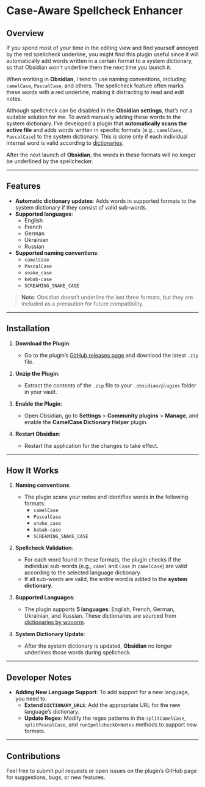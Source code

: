 # Case-Aware Spellcheck Enhancer
## Overview

If you spend most of your time in the editing view and find yourself annoyed by the red spellcheck underline,
you might find this plugin useful since it will automatically add words written in a certain format to a system dictionary, so that Obsidian won't underline them the next time you launch it.

When working in **Obsidian**, I tend to use naming conventions, including `camelCase`, `PascalCase`, and others.
The spellcheck feature often marks these words with a red underline, making it distracting to read and edit notes.

Although spellcheck can be disabled in the **Obsidian settings**, that’s not a suitable solution for me.
To avoid manually adding these words to the system dictionary.
I’ve developed a plugin that **automatically scans the active file** and adds words written in specific formats
(e.g., `camelCase`, `PascalCase`) to the system dictionary.
This is done only if each individual internal word is valid according to [dictionaries](https://github.com/wooorm/dictionaries).

After the next launch of **Obsidian**, the words in these formats will no longer be underlined by the spellchecker.

---

## Features

- **Automatic dictionary updates**: Adds words in supported formats to the system dictionary if they consist of valid sub-words.
- **Supported languages**:
	- English
	- French
	- German
	- Ukrainian
	- Russian
- **Supported naming conventions**:
	- `camelCase`
	- `PascalCase`
	- `snake_case`
	- `kebab-case`
	- `SCREAMING_SNAKE_CASE`

> **Note**: Obsidian doesn’t underline the last three formats, but they are included as a precaution for future compatibility.

---

## Installation

1. **Download the Plugin**:
	- Go to the plugin’s [GitHub releases page](#) and download the latest `.zip` file.

2. **Unzip the Plugin**:
	- Extract the contents of the `.zip` file to your `.obsidian/plugins` folder in your vault.

3. **Enable the Plugin**:
	- Open Obsidian, go to **Settings** > **Community plugins** > **Manage**, and enable the **CamelCase Dictionary Helper** plugin.

4. **Restart Obsidian**:
	- Restart the application for the changes to take effect.

---

## How It Works

1. **Naming conventions**:
	- The plugin scans your notes and identifies words in the following formats:
		- `camelCase`
		- `PascalCase`
		- `snake_case`
		- `kebab-case`
		- `SCREAMING_SNAKE_CASE`

2. **Spellcheck Validation**:
	- For each word found in these formats, the plugin checks if the individual sub-words (e.g., `camel` and `Case` in `camelCase`) are valid according to the selected language dictionary.
	- If all sub-words are valid, the entire word is added to the **system dictionary**.

3. **Supported Languages**:
	- The plugin supports **5 languages**: English, French, German, Ukrainian, and Russian. These dictionaries are sourced from [dictionaries by wooorm](https://github.com/wooorm/dictionaries).

4. **System Dictionary Update**:
	- After the system dictionary is updated, **Obsidian** no longer underlines those words during spellcheck.

---

## Developer Notes

- **Adding New Language Support**:
  To add support for a new language, you need to:
	- **Extend `DICTIONARY_URLS`**: Add the appropriate URL for the new language’s dictionary.
	- **Update Regex**: Modify the regex patterns in the `splitCamelCase`, `splitPascalCase`, and `runSpellcheckOnNotes` methods to support new formats.

---

## Contributions

Feel free to submit pull requests or open issues on the plugin’s GitHub page for suggestions, bugs, or new features.
